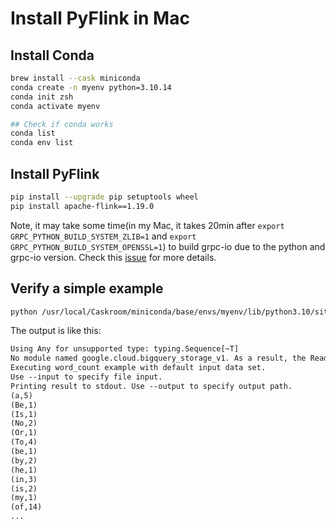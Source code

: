 # Install PyFlink in Mac
## Install Conda
```bash
brew install --cask miniconda
conda create -n myenv python=3.10.14
conda init zsh
conda activate myenv

## Check if conda works
conda list
conda env list
```

## Install PyFlink
```bash
pip install --upgrade pip setuptools wheel
pip install apache-flink==1.19.0
```
Note, it may take some time(in my Mac, it takes 20min after `export GRPC_PYTHON_BUILD_SYSTEM_ZLIB=1` and `export GRPC_PYTHON_BUILD_SYSTEM_OPENSSL=1`) to build grpc-io due to the python and grpc-io version. Check this [issue](https://github.com/grpc/grpc/issues/24026) for more details.


## Verify a simple example
```bash
python /usr/local/Caskroom/miniconda/base/envs/myenv/lib/python3.10/site-packages/pyflink/examples/datastream/word_count.py
```
The output is like this:
```txt
Using Any for unsupported type: typing.Sequence[~T]
No module named google.cloud.bigquery_storage_v1. As a result, the ReadFromBigQuery transform *CANNOT* be used with `method=DIRECT_READ`.
Executing word_count example with default input data set.
Use --input to specify file input.
Printing result to stdout. Use --output to specify output path.
(a,5)
(Be,1)
(Is,1)
(No,2)
(Or,1)
(To,4)
(be,1)
(by,2)
(he,1)
(in,3)
(is,2)
(my,1)
(of,14)
...
```
